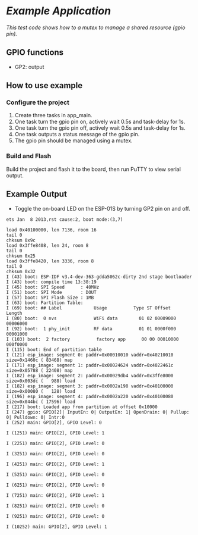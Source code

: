 # _Example Application_

_This test code shows how to a mutex to manage a shared resource (gpio pin)._

## GPIO functions

 * GP2: output


## How to use example

### Configure the project

1. Create three tasks in app_main.
2. One task turn the gpio pin on, actively wait 0.5s and task-delay for 1s.
3. One task turn the gpio pin off, actively wait 0.5s and task-delay for 1s.
4. One task outputs a status message of the gpio pin.
5. The gpio pin should be managed using a mutex.

### Build and Flash

Build the project and flash it to the board, then run PuTTY to view serial output.


## Example Output  

 * Toggle the on-board LED on the ESP-01S by turning GP2 pin on and off.

```
ets Jan  8 2013,rst cause:2, boot mode:(3,7)

load 0x40100000, len 7136, room 16
tail 0
chksum 0x9c
load 0x3ffe8408, len 24, room 8
tail 0
chksum 0x25
load 0x3ffe8420, len 3336, room 8
tail 0
chksum 0x32
I (43) boot: ESP-IDF v3.4-dev-363-gdda5062c-dirty 2nd stage bootloader
I (43) boot: compile time 13:38:19
I (45) boot: SPI Speed      : 40MHz
I (51) boot: SPI Mode       : DOUT
I (57) boot: SPI Flash Size : 1MB
I (63) boot: Partition Table:
I (69) boot: ## Label            Usage          Type ST Offset   Length
I (80) boot:  0 nvs              WiFi data        01 02 00009000 00006000
I (92) boot:  1 phy_init         RF data          01 01 0000f000 00001000
I (103) boot:  2 factory          factory app      00 00 00010000 000f0000
I (115) boot: End of partition table
I (121) esp_image: segment 0: paddr=0x00010010 vaddr=0x40210010 size=0x1460c ( 83468) map
I (171) esp_image: segment 1: paddr=0x00024624 vaddr=0x4022461c size=0x05788 ( 22408) map
I (182) esp_image: segment 2: paddr=0x00029db4 vaddr=0x3ffe8000 size=0x003dc (   988) load
I (182) esp_image: segment 3: paddr=0x0002a198 vaddr=0x40100000 size=0x00080 (   128) load
I (196) esp_image: segment 4: paddr=0x0002a220 vaddr=0x40100080 size=0x044bc ( 17596) load
I (217) boot: Loaded app from partition at offset 0x10000
I (247) gpio: GPIO[2]| InputEn: 0| OutputEn: 1| OpenDrain: 0| Pullup: 0| Pulldown: 0| Intr:0
I (252) main: GPIO[2], GPIO Level: 0

I (1251) main: GPIO[2], GPIO Level: 1

I (2251) main: GPIO[2], GPIO Level: 0

I (3251) main: GPIO[2], GPIO Level: 0

I (4251) main: GPIO[2], GPIO Level: 1

I (5251) main: GPIO[2], GPIO Level: 0

I (6251) main: GPIO[2], GPIO Level: 0

I (7251) main: GPIO[2], GPIO Level: 1

I (8251) main: GPIO[2], GPIO Level: 0

I (9251) main: GPIO[2], GPIO Level: 0

I (10252) main: GPIO[2], GPIO Level: 1
```

